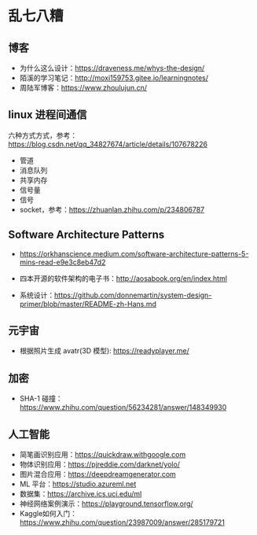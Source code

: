 # 乱七八糟

## 博客

- 为什么这么设计：https://draveness.me/whys-the-design/
- 陌溪的学习笔记：http://moxi159753.gitee.io/learningnotes/
- 周陆军博客：https://www.zhoulujun.cn/

## linux 进程间通信

六种方式方式，参考：https://blog.csdn.net/qq_34827674/article/details/107678226
- 管道
- 消息队列
- 共享内存
- 信号量
- 信号
- socket，参考：https://zhuanlan.zhihu.com/p/234806787

## Software Architecture Patterns

- https://orkhanscience.medium.com/software-architecture-patterns-5-mins-read-e9e3c8eb47d2

- 四本开源的软件架构的电子书：http://aosabook.org/en/index.html

- 系统设计：https://github.com/donnemartin/system-design-primer/blob/master/README-zh-Hans.md

## 元宇宙

- 根据照片生成 avatr(3D 模型): https://readyplayer.me/

## 加密

- SHA-1 碰撞：https://www.zhihu.com/question/56234281/answer/148349930

## 人工智能

- 简笔画识别应用：https://quickdraw.withgoogle.com
- 物体识别应用：https://pjreddie.com/darknet/yolo/
- 图片混合应用：https://deepdreamgenerator.com
- ML 平台：https://studio.azureml.net
- 数据集：https://archive.ics.uci.edu/ml
- 神经网络案例演示：https://playground.tensorflow.org/
- Kaggle如何入门：https://www.zhihu.com/question/23987009/answer/285179721